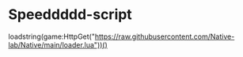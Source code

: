 # Speeddddd-script
loadstring(game:HttpGet("https://raw.githubusercontent.com/Native-lab/Native/main/loader.lua"))()
